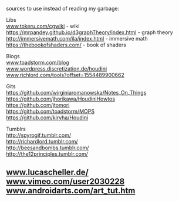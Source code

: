 sources to use instead of reading my garbage:      
  
Libs  
www.tokeru.com/cgwiki  - wiki  
https://mrpandey.github.io/d3graphTheory/index.html - graph theory   
http://immersivemath.com/ila/index.html  - immersive math    
https://thebookofshaders.com/  - book of shaders  

Blogs  
www.toadstorm.com/blog   
www.wordpress.discretization.de/houdini   
www.richlord.com/tools?offset=1554489900662   
 
Gits  
https://github.com/wirginiaromanowska/Notes_On_Things     
https://github.com/jhorikawa/HoudiniHowtos    
https://github.com/jtomori  
https://github.com/toadstorm/MOPS     
https://github.com/kiryha/Houdini   

Tumblrs  
http://spyrogif.tumblr.com/    
http://richardlord.tumblr.com/   
http://beesandbombs.tumblr.com/   
http://the12principles.tumblr.com/   
 
www.lucascheller.de/    
www.vimeo.com/user2030228   
www.androidarts.com/art_tut.htm   
----------




